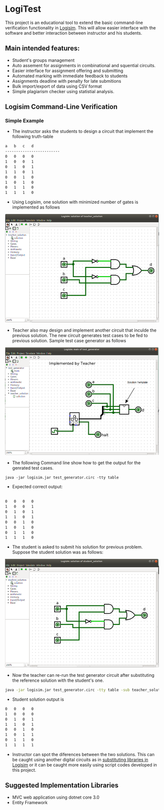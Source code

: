 
# LogiTest

This project is an educational tool to extend the basic command-line verification functionality in [Logisim](http://www.cburch.com/logisim/). 
This will allow easier interface with the software and better interaction between instructor and his students.

## Main intended features:
- Student's groups management
- Auto assement for assignments in combinational and squential circuits.
- Easier interface for assignment offering and submitting
- Automated marking with immediate feedback to students
- Assignments deadline with penalty for late submitions
- Bulk import/export of data using CSV format
- Simple plagiarism checker using statistial analysis.


## Logisim Command-Line Verification

### Simple Example 

* The instructor asks the students to design a circuit that implement the following truth-table

```bash
a	b	c	d
-------------------------
0	0	0	0
1	0	0	1
0	1	0	1
1	1	0	1
0	0	1	0
1	0	1	0
0	1	1	0
1	1	1	0
```
* Using Logisim, one solution with minimized number of gates is implemented as follows

![Teacher Solution](/docs/images/teacher_solution.png)

* Teacher also may design and implement another circuit that inculde the previous solution. The new circuit generates test cases to be fed to previous solution. 
Sample test case generator as follows

![Test Case Generator](/docs/images/test_generator.png)

* The following Command line show how to get the output for the genrated test cases.
```
java -jar logisim.jar test_generator.circ -tty table
```
* Expected correct output:
```bash

0	0	0	0
1	0	0	1
0	1	0	1
1	1	0	1
0	0	1	0
1	0	1	0
0	1	1	0
1	1	1	0

```
* The student is asked to submit his solution for previous problem. Suppose the student solution was as follows:

![Student Solution](/docs/images/student_solution.png)

* Now the teacher can re-run the test generator circuit after substituting the reference solution with the student's one.

```bash 
java -jar logisim.jar test_generator.circ -tty table -sub teacher_solution.circ student_solution.circ
```
* Student solution output is

```bash
0	0	0	0
1	0	0	0
0	1	0	1
1	1	0	1
0	0	1	0
1	0	1	1
0	1	1	0
1	1	1	1
```

* Instructor can spot the diferences between the two solutions. This can be caught using another digital circuits as in [substituting libraries in Logisim](http://www.cburch.com/logisim/docs/2.7/en/html/guide/verify/sub.html) or it can be caught more easily using script codes developed in this project.

## Suggested Implementation Libraries
* MVC web application using dotnet core 3.0
* Entity Framework
